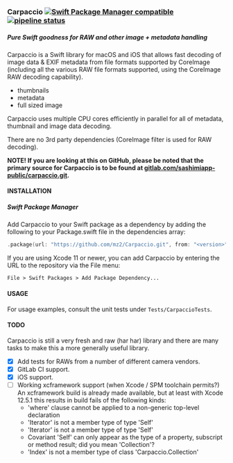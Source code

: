 ### Carpaccio [![Swift Package Manager compatible](https://img.shields.io/badge/Swift%20Package%20Manager-compatible-brightgreen.svg)](https://github.com/apple/swift-package-manager) [![pipeline status](https://gitlab.com/sashimiapp-public/Carpaccio/badges/master/pipeline.svg)](https://gitlab.com/sashimiapp-public/Carpaccio/-/commits/master)
##### Pure Swift goodness for RAW and other image + metadata handling

Carpaccio is a Swift library for macOS and iOS that allows fast decoding of image data & EXIF metadata from file formats supported by CoreImage (including all the various RAW file formats supported, using the CoreImage RAW decoding capability).

- thumbnails
- metadata
- full sized image 

Carpaccio uses multiple CPU cores efficiently in parallel for all of metadata, thumbnail and image data decoding.

There are no 3rd party dependencies (CoreImage filter is used for RAW decoding).

**NOTE! If you are looking at this on GitHub, please be noted that the primary source for Carpaccio is to be found at [gitlab.com/sashimiapp-public/carpaccio.git](https://gitlab.com/sashimiapp-public/carpaccio.git).**

#### INSTALLATION

##### Swift Package Manager

Add Carpaccio to your Swift package as a dependency by adding the following to your Package.swift file in the dependencies array:

```swift
.package(url: "https://github.com/mz2/Carpaccio.git", from: "<version>")
```

If you are using Xcode 11 or newer, you can add Carpaccio by entering the URL to the repository via the File menu:

```
File > Swift Packages > Add Package Dependency...
```

#### USAGE

For usage examples, consult the unit tests under `Tests/CarpaccioTests`.

#### TODO

Carpaccio is still a very fresh and raw (har har) library and there are many tasks to make this a more generally useful library.

- [x] Add tests for RAWs from a number of different camera vendors.
- [x] GitLab CI support.
- [x] iOS support.
- [ ] Working xcframework support (when Xcode / SPM toolchain permits?) An xcframework build is already made available, but at least with Xcode 12.5.1 this results in build fails of the following kinds: 
  - 'where' clause cannot be applied to a non-generic top-level declaration
  - 'Iterator' is not a member type of type 'Self'
  - 'Iterator' is not a member type of type 'Self'
  - Covariant 'Self' can only appear as the type of a property, subscript or method result; did you mean 'Collection'?
  - 'Index' is not a member type of class 'Carpaccio.Collection'
